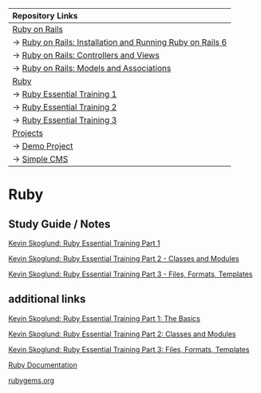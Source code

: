 | Repository Links |
| :--------------- |
| [Ruby on Rails](https://github.com/jcampbell18/rubyOnRails) |
| &#8594; [Ruby on Rails: Installation and Running Ruby on Rails 6](https://github.com/jcampbell18/rubyOnRails/tree/main/1_Installing_Setup) |
| &#8594; [Ruby on Rails: Controllers and Views](https://github.com/jcampbell18/rubyOnRails/tree/main/3_RoR_Controllers_Views) |
| &#8594; [Ruby on Rails: Models and Associations](https://github.com/jcampbell18/rubyOnRails/tree/main/4_RoR_Models_Associations) |
| [Ruby](https://github.com/jcampbell18/rubyOnRails/tree/main/ruby) |
| &#8594; [Ruby Essential Training 1](https://github.com/jcampbell18/rubyOnRails/tree/main/ruby/1_The_Basics) |
| &#8594; [Ruby Essential Training 2](https://github.com/jcampbell18/rubyOnRails/tree/main/ruby/2_EssentialTraining) |
| &#8594; [Ruby Essential Training 3](https://github.com/jcampbell18/rubyOnRails/tree/main/ruby/3_EssentialTraining) |
| [Projects](https://github.com/jcampbell18/rubyOnRails/tree/main/projects) |
| &#8594; [Demo Project](https://github.com/jcampbell18/rubyOnRails/tree/main/projects) |
| &#8594; [Simple CMS](https://github.com/jcampbell18/rubyOnRails/tree/main/projects) |

# Ruby

## Study Guide / Notes

[Kevin Skoglund: Ruby Essential Training Part 1](https://github.com/jcampbell18/rubyOnRails/tree/main/ruby/1_The_Basics)

[Kevin Skoglund: Ruby Essential Training Part 2 - Classes and Modules](https://github.com/jcampbell18/rubyOnRails/tree/main/ruby/2_EssentialTraining)

[Kevin Skoglund: Ruby Essential Training Part 3 - Files, Formats, Templates](https://github.com/jcampbell18/rubyOnRails/tree/main/ruby/3_EssentialTraining)

## additional links

[Kevin Skoglund: Ruby Essential Training Part 1: The Basics](https://www.linkedin.com/learning/ruby-essential-training-part-1-the-basics?u=41913900)

[Kevin Skoglund: Ruby Essential Training Part 2: Classes and Modules](https://www.linkedin.com/learning/ruby-essential-training-part-2-classes-and-modules?u=41913900)

[Kevin Skoglund: Ruby Essential Training Part 3: Files, Formats, Templates](https://www.linkedin.com/learning/ruby-essential-training-part-3-files-formats-templates?u=41913900)

[Ruby Documentation](https://ruby-doc.org)

[rubygems.org](https://rubygems.org/)